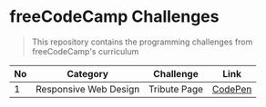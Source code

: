 # freeCodeCamp Challenges
> This repository contains the programming challenges from freeCodeCamp's curriculum

| No | Category | Challenge | Link |
|----|----------|-----------|------|
| 1 | Responsive Web Design | Tribute Page | [CodePen](https://codepen.io/johndoddy/full/YmObzj) |
